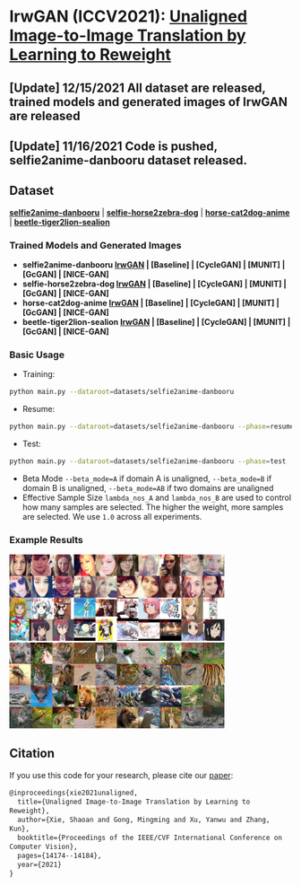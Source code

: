 # IrwGAN (ICCV2021): [Unaligned Image-to-Image Translation by Learning to Reweight](https://openaccess.thecvf.com/content/ICCV2021/papers/Xie_Unaligned_Image-to-Image_Translation_by_Learning_to_Reweight_ICCV_2021_paper.pdf)

## [Update] 12/15/2021 All dataset are released, trained models and generated images of IrwGAN are released

## [Update] 11/16/2021 Code is pushed, selfie2anime-danbooru dataset released.


## Dataset

**[selfie2anime-danbooru](https://drive.google.com/file/d/1jWjBygCJo5xrorIRJ8g5TprY69nnQuHY/view?usp=sharing)**
|
**[selfie-horse2zebra-dog](https://drive.google.com/file/d/1e6GmypJfLB-1cNm_GoiMV4tYLFZdys9P/view?usp=sharing)**
|
**[horse-cat2dog-anime](https://drive.google.com/file/d/1we6yjKSPYnyXpRl_si7brsNMIf0WOoOz/view?usp=sharing)**
|
**[beetle-tiger2lion-sealion](https://drive.google.com/file/d/1CCfJdkJcrMv6OXQeH3vwjMM4v5l7erSO/view?usp=sharing)**

### Trained Models and Generated Images

- **selfie2anime-danbooru  [IrwGAN](https://drive.google.com/file/d/1y1Y153FeregoPG6U_ZomJ63yQ73-Vajt/view?usp=sharing) |  [Baseline] |  [CycleGAN] |
[MUNIT] | [GcGAN] | [NICE-GAN]**
- **selfie-horse2zebra-dog  [IrwGAN](https://drive.google.com/file/d/1SyFDdSpviXvPQka9wX-Xpj_TavfGkugj/view?usp=sharing) |  [Baseline] |  [CycleGAN] |
[MUNIT] | [GcGAN] | [NICE-GAN]**
- **horse-cat2dog-anime  [IrwGAN](https://drive.google.com/file/d/1L_n4k8BaC7yXDSMuD0NTqKz97HmfikHW/view?usp=sharing) |  [Baseline] |  [CycleGAN] |
[MUNIT] | [GcGAN] | [NICE-GAN]**
- **beetle-tiger2lion-sealion  [IrwGAN](https://drive.google.com/file/d/1IkhZ2-ywJTbdjzZmMgmAWkbEShCajp5-/view?usp=sharing) |  [Baseline] |  [CycleGAN] |
[MUNIT] | [GcGAN] | [NICE-GAN]**

### Basic Usage

- Training:
```bash
python main.py --dataroot=datasets/selfie2anime-danbooru 
```
- Resume:
```bash
python main.py --dataroot=datasets/selfie2anime-danbooru --phase=resume
```
- Test:
```bash
python main.py --dataroot=datasets/selfie2anime-danbooru --phase=test
```
- Beta Mode `--beta_mode=A` if domain A is unaligned, `--beta_mode=B` if domain B is unaligned, `--beta_mode=AB` if two domains are unaligned
- Effective Sample Size `lambda_nos_A` and `lambda_nos_B` are used to control how many samples are selected. The higher the weight, more samples are selected. We use `1.0` across all experiments.


### Example Results

<img src='imgs/selfie2anime-danbooru.jpg' width=384>
<img src='imgs/tiger2lion.jpg' width=384>


## Citation
If you use this code for your research, please cite our [paper](https://openaccess.thecvf.com/content/ICCV2021/papers/Xie_Unaligned_Image-to-Image_Translation_by_Learning_to_Reweight_ICCV_2021_paper.pdf):

```
@inproceedings{xie2021unaligned,
  title={Unaligned Image-to-Image Translation by Learning to Reweight},
  author={Xie, Shaoan and Gong, Mingming and Xu, Yanwu and Zhang, Kun},
  booktitle={Proceedings of the IEEE/CVF International Conference on Computer Vision},
  pages={14174--14184},
  year={2021}
}
```